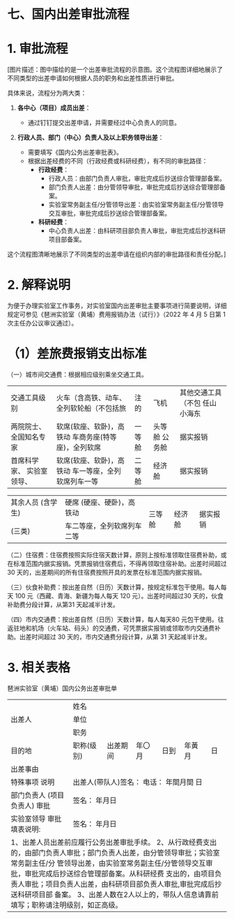 # 七、国内出差审批流程  

# 1. 审批流程  

[图片描述：图中描绘的是一个出差审批流程的示意图。这个流程图详细地展示了不同类型的出差申请如何根据人员的职务和出差性质进行审批。

具体来说，流程分为两大类：

1. **各中心（项目）成员出差**：
   - 通过钉钉提交出差申请，并需要经过中心负责人的同意。

2. **行政人员、部门（中心）负责人及以上职务领导出差**：
   - 需要填写《国内公务出差审批表》。
   - 根据出差经费的不同（行政经费或科研经费），有不同的审批路径：
     - **行政经费**：
       - 行政人员：由部门负责人审批，审批完成后抄送综合管理部备案。
       - 部门负责人出差：由分管领导审批，审批完成后抄送综合管理部备案。
       - 实验室常务副主任/分管领导出差：由实验室常务副主任/分管领导交互审批，审批完成后抄送综合管理部备案。
     - **科研经费**：
       - 中心负责人出差：由科研项目部负责人审批，审批完成后抄送科研项目部备案。

这个流程图清晰地展示了不同类型的出差申请在组织内部的审批路径和责任分配。]  

# 2. 解释说明  

为便于办理实验室工作事务，对实验室国内出差审批主要事项进行简要说明，详细规定可参见《琶洲实验室（黄埔）费用报销办法（试行）》（2022 年 4 月 5 日第 1 次主任办公议审议通过）。  

# （1）差旅费报销支出标准  

（一）城市间交通费：根据相应级别乘坐交通工具。  

<html><body><table><tr><td>交通工具级别</td><td>火车（含高铁、动车、全列软轮船（不包括旅</td><td>注的</td><td>飞机</td><td>其他交通工具（不包 任山小海东</td></tr><tr><td>两院院士、 全国知名专家</td><td>软席(软座、软卧)，高 铁动 车商务座(特等座)，全列软席</td><td>一等舱</td><td>头等舱 公务舱</td><td>据实报销</td></tr><tr><td>首席科学家、 实验室领导、</td><td>软席(软座、软卧)，高铁动 车一等座，全列软席列车一等</td><td>二等舱</td><td>经济舱</td><td>据实报销</td></tr></table></body></html>  

<html><body><table><tr><td>其余人员 (含学生)</td><td>硬席 (硬座、硬卧)，高铁动</td><td rowspan="2">三等舱</td><td rowspan="2">经济舱</td><td rowspan="2">据实报销</td></tr><tr><td>(三类)</td><td>车二等座，全列软席列车二等</td></tr></table></body></html>  

（二）住宿费：住宿费按照实际住宿天数计算，原则上按标准领取住宿费补助，或在标准范围内据实报销。凭票报销住宿费后，不得再领取住宿补助。出差时间超过 30 天的，出差期间的所有住宿费按照开具的发票在标准范围内据实报销。  

（三）伙食补助费：按出差自然（日历）天数计算，按规定标准包干使用。每人每天 100 元（西藏、青海、新疆为每人每天 120 元）。出差时间超过30 天的，伙食补助费分段计算，从第31 天起减半计发。  

（四）市内交通费：按出差自然（日历）天数计算，每人每天80 元包干使用。往返驻地和机场（火车站、码头）的交通费，可凭票据实报销或领取市内交通费补助。出差时间超过 30 天的，市内交通费分段计算，从第 31 天起减半计发。  

# 3. 相关表格  

琶洲实验室（黄埔）国内公务出差审批单   


<html><body><table><tr><td rowspan="3">出差人</td><td>姓名</td><td></td><td></td><td></td><td></td><td></td></tr><tr><td>单位</td><td></td><td></td><td></td><td></td><td></td></tr><tr><td>职务</td><td></td><td></td><td></td><td></td><td></td></tr><tr><td>目的地</td><td>职称(级别)</td><td>出差期间</td><td>年〇月</td><td>日到</td><td>年黃 月</td><td>日</td></tr><tr><td>出差事由</td><td colspan="6"></td></tr><tr><td>特殊事项 说明</td><td colspan="6">出差人(带队人)签名： 电话： 年間月間 日</td></tr><tr><td>部门负责人 (项目负责人) 审批</td><td colspan="6">签名： 年月日</td></tr><tr><td>实验室领导 审批 填表说明:</td><td colspan="6">签名： 年月日</td></tr><tr><td colspan="7">1、出差人员出差前应履行公务出差审批手续。 2、从行政经费支出的，由部门负责人审批；部门负责人出差，由分管领导审批；实验室常务副主任/分 管领导出差，由实验室常务副主任/分管领导交互审批，审批完成后抄送综合管理部备案。从科研经费 支出的，由项目负责人审批；项目负责人出差，由科研项目部负责人审批,审批完成后抄送科研项目部 备案。 3、出差人数在2人以上的，带队人信息请靠前填写；职称请注明级别，如正高级。</td></tr></table></body></html>